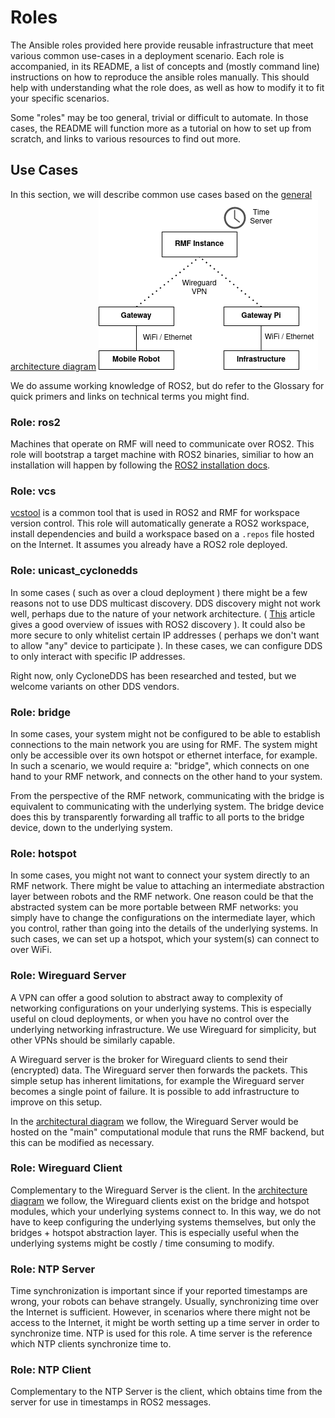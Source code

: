 # Roles

The Ansible roles provided here provide reusable infrastructure that meet various common use-cases in a deployment scenario. Each role is accompanied, in its README, a list of concepts and (mostly command line) instructions on how to reproduce the ansible roles manually. This should help with understanding what the role does, as well as how to modify it to fit your specific scenarios.

Some "roles" may be too general, trivial or difficult to automate. In those cases, the README will function more as a tutorial on how to set up from scratch, and links to various resources to find out more.

## Use Cases
In this section, we will describe common use cases based on the [general architecture diagram](/docs/architecture.md)
![architecture-diagram](/docs/architecture.png)

We do assume working knowledge of ROS2, but do refer to the Glossary for quick primers and links on technical terms you might find.

### Role: ros2
Machines that operate on RMF will need to communicate over ROS2. This role will bootstrap a target machine with ROS2 binaries, similiar to how an installation will happen by following the [ROS2 installation docs](https://docs.ros.org/en/foxy/Installation/Ubuntu-Install-Binary.html).

### Role: vcs
[vcstool](https://github.com/dirk-thomas/vcstool) is a common tool that is used in ROS2 and RMF for workspace version control. This role will automatically generate a ROS2 workspace, install dependencies and build a workspace based on a `.repos` file hosted on the Internet. It assumes you already have a ROS2 role deployed.

### Role: unicast_cyclonedds
In some cases ( such as over a cloud deployment ) there might be a few reasons not to use DDS multicast discovery. DDS discovery might not work well, perhaps due to the nature of your network architecture. ( [This](https://ubuntu.com/blog/exploring-ros-2-with-kubernetes) article gives a good overview of issues with ROS2 discovery ). It could also be more secure to only whitelist certain IP addresses ( perhaps we don't want to allow "any" device to participate ). In these cases, we can configure DDS to only interact with specific IP addresses.

Right now, only CycloneDDS has been researched and tested, but we welcome variants on other DDS vendors.

### Role: bridge 
In some cases, your system might not be configured to be able to establish connections to the main network you are using for RMF. The system might only be accessible over its own hotspot or ethernet interface, for example. In such a scenario, we would require a: "bridge", which connects on one hand to your RMF network, and connects on the other hand to your system. 

From the perspective of the RMF network, communicating with the bridge is equivalent to communicating with the underlying system. The bridge device does this by transparently forwarding all traffic to all ports to the bridge device, down to the underlying system.

### Role: hotspot
In some cases, you might not want to connect your system directly to an RMF network. There might be value to attaching an intermediate abstraction layer between robots and the RMF network. One reason could be that the abstracted system can be more portable between RMF networks: you simply have to change the configurations on the intermediate layer, which you control, rather than going into the details of the underlying systems. 
In such cases, we can set up a hotspot, which your system(s) can connect to over WiFi. 

### Role: Wireguard Server
A VPN can offer a good solution to abstract away to complexity of networking configurations on your underlying systems. This is especially useful on cloud deployments, or when you have no control over the underlying networking infrastructure. We use Wireguard for simplicity, but other VPNs should be similarly capable.

A Wireguard server is the broker for Wireguard clients to send their (encrypted) data. The Wireguard server then forwards the packets. This simple setup has inherent limitations, for example the Wireguard server becomes a single point of failure. It is possible to add infrastructure to improve on this setup. 

In the [architectural diagram](/docs/architecture.ong) we follow, the Wireguard Server would be hosted on the "main" computational module that runs the RMF backend, but this can be modified as necessary.

### Role: Wireguard Client
Complementary to the Wireguard Server is the client. In the [architecture diagram](/docs/architecture.png) we follow, the Wireguard clients exist on the bridge and hotspot modules, which your underlying systems connect to. In this way, we do not have to keep configuring the underlying systems themselves, but only the bridges + hotspot abstraction layer. This is especially useful when the underlying systems might be costly / time consuming to modify.

### Role: NTP Server
Time synchronization is important since if your reported timestamps are wrong, your robots can behave strangely. Usually, synchronizing time over the Internet is sufficient. However, in scenarios where there might not be access to the Internet, it might be worth setting up a time server in order to synchronize time. NTP is used for this role. A time server is the reference which NTP clients synchronize time to.

### Role: NTP Client
Complementary to the NTP Server is the client, which obtains time from the server for use in timestamps in ROS2 messages.
